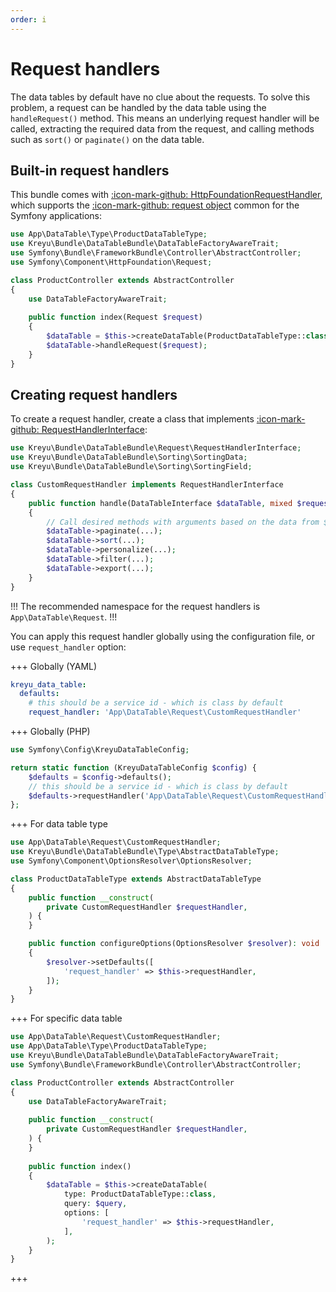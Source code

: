 ```yaml
---
order: i
---
```


# Request handlers

The data tables by default have no clue about the requests.
To solve this problem, a request can be handled by the data table using the `handleRequest()` method.
This means an underlying request handler will be called, extracting the required data from the request,
and calling methods such as `sort()` or `paginate()` on the data table. 

## Built-in request handlers

This bundle comes with [:icon-mark-github: HttpFoundationRequestHandler](https://github.com/Kreyu/data-table-bundle/blob/main/src/Request/HttpFoundationRequestHandler.php),
which supports the [:icon-mark-github: request object](https://github.com/symfony/http-foundation/blob/6.2/Request.php) common for the Symfony applications:

```php #4,13 src/Controller/ProductController.php
use App\DataTable\Type\ProductDataTableType;
use Kreyu\Bundle\DataTableBundle\DataTableFactoryAwareTrait;
use Symfony\Bundle\FrameworkBundle\Controller\AbstractController;
use Symfony\Component\HttpFoundation\Request;

class ProductController extends AbstractController
{
    use DataTableFactoryAwareTrait;
    
    public function index(Request $request)
    {
        $dataTable = $this->createDataTable(ProductDataTableType::class);
        $dataTable->handleRequest($request);
    }
}
```

## Creating request handlers

To create a request handler, create a class that implements [:icon-mark-github: RequestHandlerInterface](https://github.com/Kreyu/data-table-bundle/blob/main/src/Request/RequestHandlerInterface.php):

```php # src/DataTable/Request/CustomRequestHandler.php
use Kreyu\Bundle\DataTableBundle\Request\RequestHandlerInterface;
use Kreyu\Bundle\DataTableBundle\Sorting\SortingData;
use Kreyu\Bundle\DataTableBundle\Sorting\SortingField;

class CustomRequestHandler implements RequestHandlerInterface
{
    public function handle(DataTableInterface $dataTable, mixed $request = null): void
    {
        // Call desired methods with arguments based on the data from $request
        $dataTable->paginate(...);
        $dataTable->sort(...);
        $dataTable->personalize(...);
        $dataTable->filter(...);
        $dataTable->export(...); 
    }
}
```

!!!
The recommended namespace for the request handlers is `App\DataTable\Request`.
!!!

You can apply this request handler globally using the configuration file, or use `request_handler` option:

+++ Globally (YAML)
```yaml # config/packages/kreyu_data_table.yaml
kreyu_data_table:
  defaults:
    # this should be a service id - which is class by default
    request_handler: 'App\DataTable\Request\CustomRequestHandler'
```
+++ Globally (PHP)
```php # config/packages/kreyu_data_table.php
use Symfony\Config\KreyuDataTableConfig;

return static function (KreyuDataTableConfig $config) {
    $defaults = $config->defaults();
    // this should be a service id - which is class by default
    $defaults->requestHandler('App\DataTable\Request\CustomRequestHandler');
};
```
+++ For data table type
```php # src/DataTable/Type/ProductDataTable.php
use App\DataTable\Request\CustomRequestHandler;
use Kreyu\Bundle\DataTableBundle\Type\AbstractDataTableType;
use Symfony\Component\OptionsResolver\OptionsResolver;

class ProductDataTableType extends AbstractDataTableType
{
    public function __construct(
        private CustomRequestHandler $requestHandler,
    ) {
    }

    public function configureOptions(OptionsResolver $resolver): void
    {
        $resolver->setDefaults([
            'request_handler' => $this->requestHandler,
        ]);
    }
}
```
+++ For specific data table
```php # src/Controller/ProductController.php
use App\DataTable\Request\CustomRequestHandler;
use App\DataTable\Type\ProductDataTableType;
use Kreyu\Bundle\DataTableBundle\DataTableFactoryAwareTrait;
use Symfony\Bundle\FrameworkBundle\Controller\AbstractController;

class ProductController extends AbstractController
{
    use DataTableFactoryAwareTrait;
    
    public function __construct(
        private CustomRequestHandler $requestHandler,
    ) {
    }
    
    public function index()
    {
        $dataTable = $this->createDataTable(
            type: ProductDataTableType::class, 
            query: $query,
            options: [
                'request_handler' => $this->requestHandler,
            ],
        );
    }
}
```
+++

